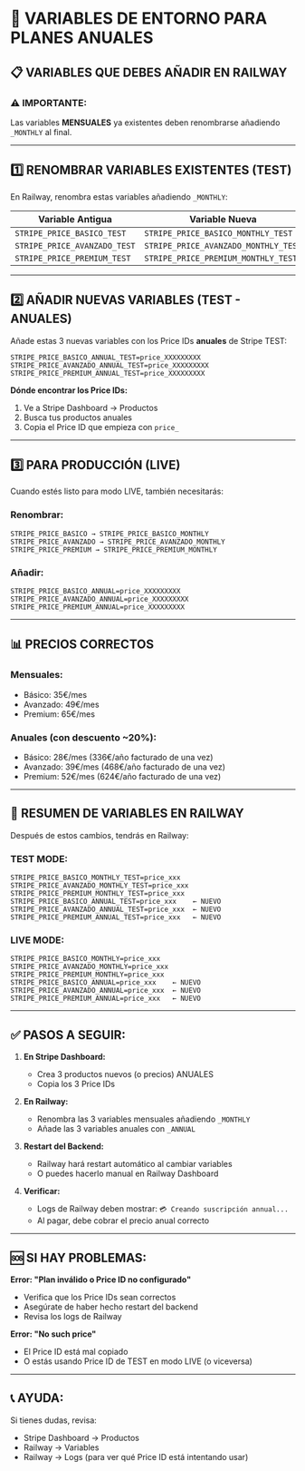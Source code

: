 # 🔧 VARIABLES DE ENTORNO PARA PLANES ANUALES

## 📋 **VARIABLES QUE DEBES AÑADIR EN RAILWAY**

### **⚠️ IMPORTANTE:**
Las variables **MENSUALES** ya existentes deben renombrarse añadiendo `_MONTHLY` al final.

---

## **1️⃣ RENOMBRAR VARIABLES EXISTENTES (TEST)**

En Railway, renombra estas variables añadiendo `_MONTHLY`:

| Variable Antigua | Variable Nueva |
|-----------------|----------------|
| `STRIPE_PRICE_BASICO_TEST` | `STRIPE_PRICE_BASICO_MONTHLY_TEST` |
| `STRIPE_PRICE_AVANZADO_TEST` | `STRIPE_PRICE_AVANZADO_MONTHLY_TEST` |
| `STRIPE_PRICE_PREMIUM_TEST` | `STRIPE_PRICE_PREMIUM_MONTHLY_TEST` |

---

## **2️⃣ AÑADIR NUEVAS VARIABLES (TEST - ANUALES)**

Añade estas 3 nuevas variables con los Price IDs **anuales** de Stripe TEST:

```
STRIPE_PRICE_BASICO_ANNUAL_TEST=price_XXXXXXXXX
STRIPE_PRICE_AVANZADO_ANNUAL_TEST=price_XXXXXXXXX
STRIPE_PRICE_PREMIUM_ANNUAL_TEST=price_XXXXXXXXX
```

**Dónde encontrar los Price IDs:**
1. Ve a Stripe Dashboard → Productos
2. Busca tus productos anuales
3. Copia el Price ID que empieza con `price_`

---

## **3️⃣ PARA PRODUCCIÓN (LIVE)**

Cuando estés listo para modo LIVE, también necesitarás:

### **Renombrar:**
```
STRIPE_PRICE_BASICO → STRIPE_PRICE_BASICO_MONTHLY
STRIPE_PRICE_AVANZADO → STRIPE_PRICE_AVANZADO_MONTHLY
STRIPE_PRICE_PREMIUM → STRIPE_PRICE_PREMIUM_MONTHLY
```

### **Añadir:**
```
STRIPE_PRICE_BASICO_ANNUAL=price_XXXXXXXXX
STRIPE_PRICE_AVANZADO_ANNUAL=price_XXXXXXXXX
STRIPE_PRICE_PREMIUM_ANNUAL=price_XXXXXXXXX
```

---

## **📊 PRECIOS CORRECTOS**

### **Mensuales:**
- Básico: 35€/mes
- Avanzado: 49€/mes
- Premium: 65€/mes

### **Anuales (con descuento ~20%):**
- Básico: 28€/mes (336€/año facturado de una vez)
- Avanzado: 39€/mes (468€/año facturado de una vez)
- Premium: 52€/mes (624€/año facturado de una vez)

---

## **🔄 RESUMEN DE VARIABLES EN RAILWAY**

Después de estos cambios, tendrás en Railway:

### **TEST MODE:**
```
STRIPE_PRICE_BASICO_MONTHLY_TEST=price_xxx
STRIPE_PRICE_AVANZADO_MONTHLY_TEST=price_xxx
STRIPE_PRICE_PREMIUM_MONTHLY_TEST=price_xxx
STRIPE_PRICE_BASICO_ANNUAL_TEST=price_xxx    ← NUEVO
STRIPE_PRICE_AVANZADO_ANNUAL_TEST=price_xxx  ← NUEVO
STRIPE_PRICE_PREMIUM_ANNUAL_TEST=price_xxx   ← NUEVO
```

### **LIVE MODE:**
```
STRIPE_PRICE_BASICO_MONTHLY=price_xxx
STRIPE_PRICE_AVANZADO_MONTHLY=price_xxx
STRIPE_PRICE_PREMIUM_MONTHLY=price_xxx
STRIPE_PRICE_BASICO_ANNUAL=price_xxx    ← NUEVO
STRIPE_PRICE_AVANZADO_ANNUAL=price_xxx  ← NUEVO
STRIPE_PRICE_PREMIUM_ANNUAL=price_xxx   ← NUEVO
```

---

## **✅ PASOS A SEGUIR:**

1. **En Stripe Dashboard:**
   - Crea 3 productos nuevos (o precios) ANUALES
   - Copia los 3 Price IDs

2. **En Railway:**
   - Renombra las 3 variables mensuales añadiendo `_MONTHLY`
   - Añade las 3 variables anuales con `_ANNUAL`

3. **Restart del Backend:**
   - Railway hará restart automático al cambiar variables
   - O puedes hacerlo manual en Railway Dashboard

4. **Verificar:**
   - Logs de Railway deben mostrar: `💳 Creando suscripción annual...`
   - Al pagar, debe cobrar el precio anual correcto

---

## **🆘 SI HAY PROBLEMAS:**

**Error: "Plan inválido o Price ID no configurado"**
- Verifica que los Price IDs sean correctos
- Asegúrate de haber hecho restart del backend
- Revisa los logs de Railway

**Error: "No such price"**
- El Price ID está mal copiado
- O estás usando Price ID de TEST en modo LIVE (o viceversa)

---

## **📞 AYUDA:**

Si tienes dudas, revisa:
- Stripe Dashboard → Productos
- Railway → Variables
- Railway → Logs (para ver qué Price ID está intentando usar) 